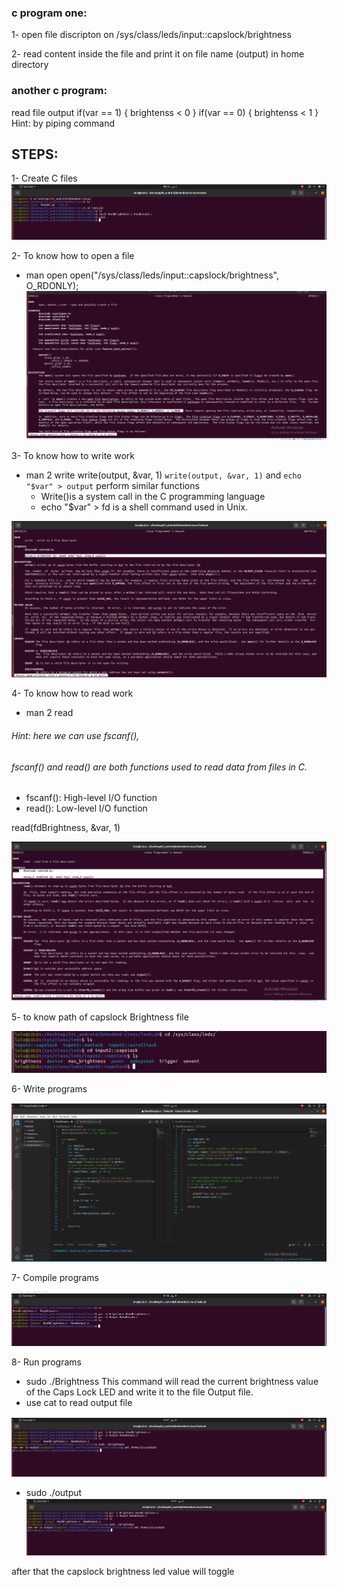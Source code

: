 ### c program one:

1- open file discripton on /sys/class/leds/input::capslock/brightness

2- read content inside the file and print it on file name (output) in home directory

### another c program:
read file output 
if(var == 1)
{
brightenss < 0
}
if(var == 0)
{
brightenss < 1
}
Hint: by piping command 


## STEPS:


1- Create C files
![alt text](image.png)


2- To know how to open a file 
- man open
 open("/sys/class/leds/input::capslock/brightness", O_RDONLY);   
![alt text](image-1.png)



3- To know how to write work
- man 2 write
write(output, &var, 1)
 `write(output, &var, 1)` and `echo "$var" > output` perform similar functions
   -  Write()is a system call in the C programming language
   -  echo "$var" > fd is a shell command used in Unix.



![alt text](image-2.png)


4- To know how to read work

- man 2 read
###### Hint: here we can use fscanf(),
###### fscanf() and read() are both functions used to read data from files in C.

- fscanf(): High-level I/O function
- read(): Low-level I/O function

read(fdBrightness, &var, 1)

![alt text](image-3.png)

5- to know path of capslock Brightness file

![alt text](image-7.png)

6- Write programs

![alt text](image-8.png)


7- Compile programs

![alt text](image-6.png)

8- Run programs

- sudo ./Brightness
This command will read the current brightness value of the Caps Lock LED and write it to the file Output file.
- use cat to read output file

![alt text](image-9.png)

- sudo ./output
![alt text](image-10.png)



after that the capslock brightness led value will toggle 



